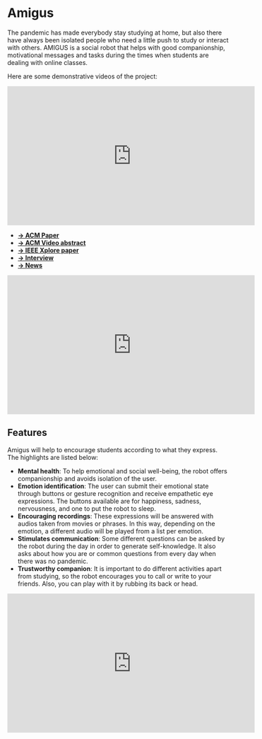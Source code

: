<link rel="stylesheet" href="css/markdown.css">
<!-- <a href="https://github.com/Andy-Leo10" target="_blank"><strong> → GO TO GITHUB REPOSITORY</strong></a> -->

# Amigus

The pandemic has made everybody stay studying at home, but also there have always been isolated people who need a little push to study or interact with others. AMIGUS is a social robot that helps with good companionship, motivational messages and tasks during the times when students are dealing with online classes.

Here are some demonstrative videos of the project:

<iframe width="560" height="315" src="https://www.youtube.com/embed/PdIJK_yQuXE" frameborder="0" allow="accelerometer; autoplay; clipboard-write; encrypted-media; gyroscope; picture-in-picture" allowfullscreen></iframe>

<br>

<ul>
    <li><a href="https://dl.acm.org/doi/10.5555/3523760.3523852" target="_blank"><strong>→ ACM Paper</strong></a></li>
    <li><a href="https://dl.acm.org/doi/10.5555/3523760.3523968" target="_blank"><strong>→ ACM Video abstract</strong></a></li>
    <li><a href="https://ieeexplore.ieee.org/document/9889494" target="_blank"><strong>→ IEEE Xplore paper</strong></a></li>
    <li><a href="https://facultad-ciencias-ingenieria.pucp.edu.pe/2022/08/01/amigus-el-robot-social-de-alumnos-de-ingenieria-mecatronica-destaca-en-competencias-internacionales-2/" target="_blank"><strong>→ Interview</strong></a></li>
    <li><a href="https://andina.pe/agencia/noticia-amigus-un-robot-social-ayuda-a-estudiantes-el-cuidado-su-salud-mental-904242.aspx" target="_blank"><strong>→ News</strong></a></li>
</ul>

<iframe width="560" height="315" src="https://www.youtube.com/embed/_mzgBu7CK7M" frameborder="0" allow="accelerometer; autoplay; clipboard-write; encrypted-media; gyroscope; picture-in-picture" allowfullscreen></iframe>

<br>

## Features

Amigus will help to encourage students according to what they express. The highlights are listed below:

- **Mental health**: To help emotional and social well-being, the robot offers companionship and avoids isolation of the user.
- **Emotion identification**: The user can submit their emotional state through buttons or gesture recognition and receive empathetic eye expressions. The buttons available are for happiness, sadness, nervousness, and one to put the robot to sleep.
- **Encouraging recordings**: These expressions will be answered with audios taken from movies or phrases. In this way, depending on the emotion, a different audio will be played from a list per emotion.
- **Stimulates communication**: Some different questions can be asked by the robot during the day in order to generate self-knowledge. It also asks about how you are or common questions from every day when there was no pandemic.
- **Trustworthy companion**: It is important to do different activities apart from studying, so the robot encourages you to call or write to your friends. Also, you can play with it by rubbing its back or head.

<iframe width="560" height="315" src="https://www.youtube.com/embed/nQA81GdFI6Y" frameborder="0" allow="accelerometer; autoplay; clipboard-write; encrypted-media; gyroscope; picture-in-picture" allowfullscreen></iframe>
